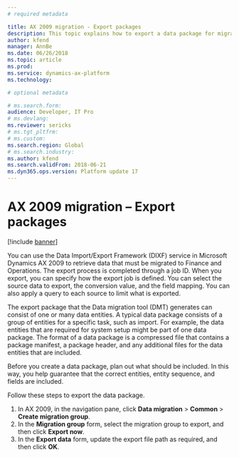 ```yaml
---
# required metadata

title: AX 2009 migration - Export packages
description: This topic explains how to export a data package for migration from Microsoft Dynamics AX 2009 to Finance and Operations.
author: kfend
manager: AnnBe
ms.date: 06/26/2018
ms.topic: article
ms.prod: 
ms.service: dynamics-ax-platform
ms.technology: 

# optional metadata

# ms.search.form:  
audience: Developer, IT Pro
# ms.devlang: 
ms.reviewer: sericks
# ms.tgt_pltfrm: 
# ms.custom: 
ms.search.region: Global
# ms.search.industry:
ms.author: kfend
ms.search.validFrom: 2018-06-21
ms.dyn365.ops.version: Platform update 17
---
```


# AX 2009 migration – Export packages

[!include [banner](../includes/banner.md)]

You can use the Data Import/Export Framework (DIXF) service in Microsoft Dynamics AX 2009 to retrieve data that must be migrated to  Finance and Operations. The export process is completed through a job ID. When you export, you can specify how the export job is defined. You can select the source data to export, the conversion value, and the field mapping. You can also apply a query to each source to limit what is exported.

The export package that the Data migration tool (DMT) generates can consist of one or many data entities. A typical data package consists of a group of entities for a specific task, such as import. For example, the data entities that are required for system setup might be part of one data package. The format of a data package is a compressed file that contains a package manifest, a package header, and any additional files for the data entities that are included.

Before you create a data package, plan out what should be included. In this way, you help guarantee that the correct entities, entity sequence, and fields are included.

Follow these steps to export the data package.

1. In AX 2009, in the navigation pane, click **Data migration** \> **Common** \> **Create migration group**.
2. In the **Migration group** form, select the migration group to export, and then click **Export now**.
3. In the **Export data** form, update the export file path as required, and then click **OK**.

